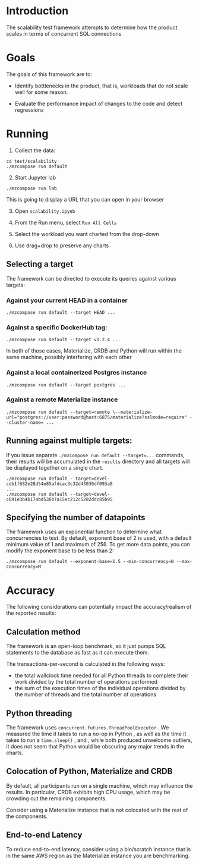 # Introduction

The scalability test framework attempts to determine how the product scales in terms of concurrent SQL connections

# Goals

The goals of this framework are to:

- Identify bottlenecks in the product, that is, workloads that do not scale well for some reason.

- Evaluate the performance impact of changes to the code and detect regressions


# Running


1. Collect the data:

```
cd test/scalability
./mzcompose run default
```

2. Start Jupyter lab

```
./mzcompose run lab
```

This is going to display a URL that you can open in your browser

3. Open `scalability.ipynb`

4. From the Run menu, select `Run All Cells`

5. Select the workload you want charted from the drop-down

6. Use drag+drop to preserve any charts

## Selecting a target

The framework can be directed to execute its queries against various targets:

### Against your current HEAD in a container

```
./mzcompose run default --target HEAD ...
```

### Against a specific DockerHub tag:

```
./mzcompose run default --target v1.2.4 ...
```

In both of those cases, Materialize, CRDB and Python will run within the same machine, possibly interfering with each other

### Against a local containerized Postgres instance


```
./mzcompose run default --target postgres ...
```

### Against a remote Materialize instance

```
./mzcompose run default --target=remote \--materialize-url="postgres://user:password@host:6875/materialize?sslmode=require" --cluster-name= ...
```

## Running against multiple targets:

If you issue separate `./mzcompose run default --target=...` commands, their results will be accumulated in the `results` directory
and all targets will be displayed together on a single chart.

```
./mzcompose run default --target=devel-cdb1f682e28d54e85afdcac3c32d43039df093a8
...
./mzcompose run default --target=devel-c891e3b4b174bd536b7a15ec212c5202ddc85b95
```

## Specifying the number of datapoints

The framework uses an exponential function to determine what concurrencies to test. By default, exponent base of 2 is used, with a default
minimum value of 1 and maximum of 256. To get more data points, you can modify the exponent base to be less than 2:

```
./mzcompose run default --exponent-base=1.5 --min-concurrency=N --max-concurrency=M
```

# Accuracy

The following considerations can potentially impact the accuracy/realism of the reported results:

## Calculation method

The framework is an open-loop benchmark, so it just pumps SQL statements to the database as fast as it can execute them.

The transactions-per-second is calculated in the following ways:

- the total wallclock time needed for all Python threads to complete their work divided by the total number of operations performed
- the sum of the execution times of the individual operations divided by the number of threads and the total number of operations

## Python threading

The framework uses `concurrent.futures.ThreadPoolExecutor` . We measured the time it takes to run a no-op in Python , as well as the time it takes
to run a `time.sleep()` , and , while both produced unwelcome outliers, it does not seem that Python would be obscuring any major trends in the charts.

## Colocation of Python, Materialize and CRDB

By default, all participants run on a single machine, which may influence the results. In particular, CRDB exhibits high CPU usage, which may
be crowding out the remaining components.

Consider using a Materialize instance that is not colocated with the rest of the components.

## End-to-end Latency

To reduce end-to-end latency, consider using a bin/scratch instance that is in the same AWS region as the Materialize instance you are benchmarking.
